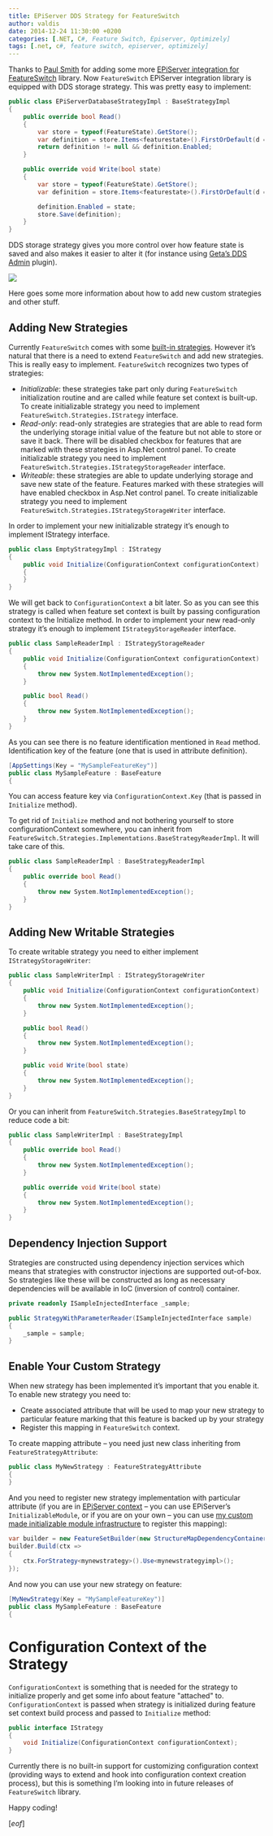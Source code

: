 ```yaml
---
title: EPiServer DDS Strategy for FeatureSwitch
author: valdis
date: 2014-12-24 11:30:00 +0200
categories: [.NET, C#, Feature Switch, Episerver, Optimizely]
tags: [.net, c#, feature switch, episerver, optimizely]
---
```


Thanks to [Paul Smith](http://world.episerver.com/blogs/paul-smith/) for adding some more [EPiServer integration for FeatureSwitch](https://github.com/valdisiljuconoks/FeatureSwitch) library. Now `FeatureSwitch` EPiServer integration library is equipped with DDS storage strategy. This was pretty easy to implement:

```csharp
public class EPiServerDatabaseStrategyImpl : BaseStrategyImpl
{
    public override bool Read()
    {
        var store = typeof(FeatureState).GetStore();
        var definition = store.Items<featurestate>().FirstOrDefault(d => d.Name == Context.Key);
        return definition != null && definition.Enabled;
    }

    public override void Write(bool state)
    {
        var store = typeof(FeatureState).GetStore();
        var definition = store.Items<featurestate>().FirstOrDefault(d => d.Name == Context.Key) ?? new FeatureState { Name = Context.Key };

        definition.Enabled = state;
        store.Save(definition);
    }
}
```

DDS storage strategy gives you more control over how feature state is saved and also makes it easier to alter it (for instance using [Geta’s DDS Admin](https://github.com/Geta/DdsAdmin) plugin).

![](/assets/img/2014/12/dds-strategy.png)

Here goes some more information about how to add new custom strategies and other stuff.

## Adding New Strategies

Currently `FeatureSwitch` comes with some [built-in strategies](https://github.com/valdisiljuconoks/FeatureSwitch/wiki#strategies). However it’s natural that there is a need to extend `FeatureSwitch` and add new strategies. This is really easy to implement.
`FeatureSwitch` recognizes two types of strategies:

- *Initializable*: these strategies take part only during `FeatureSwitch` initialization routine and are called while feature set context is built-up. To create initializable strategy you need to implement `FeatureSwitch.Strategies.IStrategy` interface.
- *Read-only*: read-only strategies are strategies that are able to read form the underlying storage initial value of the feature but not able to store or save it back. There will be disabled checkbox for features that are marked with these strategies in Asp.Net control panel. To create initializable strategy you need to implement `FeatureSwitch.Strategies.IStrategyStorageReader` interface.
- *Writeable*: these strategies are able to update underlying storage and save new state of the feature. Features marked with these strategies will have enabled checkbox in Asp.Net control panel. To create initializable strategy you need to implement `FeatureSwitch.Strategies.IStrategyStorageWriter` interface.

In order to implement your new initializable strategy it’s enough to implement IStrategy interface.

```csharp
public class EmptyStrategyImpl : IStrategy
{
    public void Initialize(ConfigurationContext configurationContext)
    {
    }
}
```

We will get back to `ConfigurationContext` a bit later. So as you can see this strategy is called when feature set context is built by passing configuration context to the Initialize method.
In order to implement your new read-only strategy it’s enough to implement `IStrategyStorageReader` interface.

```csharp
public class SampleReaderImpl : IStrategyStorageReader
{
    public void Initialize(ConfigurationContext configurationContext)
    {
        throw new System.NotImplementedException();
    }

    public bool Read()
    {
        throw new System.NotImplementedException();
    }
}
```

As you can see there is no feature identification mentioned in `Read` method. Identification key of the feature (one that is used in attribute definition).

```csharp
[AppSettings(Key = "MySampleFeatureKey")]
public class MySampleFeature : BaseFeature
{
```

You can access feature key via `ConfigurationContext.Key` (that is passed in `Initialize` method).

To get rid of `Initialize` method and not bothering yourself to store configurationContext somewhere, you can inherit from `FeatureSwitch.Strategies.Implementations.BaseStrategyReaderImpl`. It will take care of this.

```csharp
public class SampleReaderImpl : BaseStrategyReaderImpl
{
    public override bool Read()
    {
        throw new System.NotImplementedException();
    }
}
```

## Adding New Writable Strategies

To create writable strategy you need to either implement `IStrategyStorageWriter`:

```csharp
public class SampleWriterImpl : IStrategyStorageWriter
{
    public void Initialize(ConfigurationContext configurationContext)
    {
        throw new System.NotImplementedException();
    }

    public bool Read()
    {
        throw new System.NotImplementedException();
    }

    public void Write(bool state)
    {
        throw new System.NotImplementedException();
    }
}
```

Or you can inherit from `FeatureSwitch.Strategies.BaseStrategyImpl` to reduce code a bit:


```csharp
public class SampleWriterImpl : BaseStrategyImpl
{
    public override bool Read()
    {
        throw new System.NotImplementedException();
    }

    public override void Write(bool state)
    {
        throw new System.NotImplementedException();
    }
}
```

## Dependency Injection Support

Strategies are constructed using dependency injection services which means that strategies with constructor injections are supported out-of-box. So strategies like these will be constructed as long as necessary dependencies will be available in IoC (inversion of control) container.

```csharp
private readonly ISampleInjectedInterface _sample;

public StrategyWithParameterReader(ISampleInjectedInterface sample)
{
    _sample = sample;
}
```

## Enable Your Custom Strategy

When new strategy has been implemented it’s important that you enable it.
To enable new strategy you need to:

- Create associated attribute that will be used to map your new strategy to particular feature marking that this feature is backed up by your strategy
- Register this mapping in `FeatureSwitch` context.

To create mapping attribute – you need just new class inheriting from `FeatureStrategyAttribute`:

```csharp
public class MyNewStrategy : FeatureStrategyAttribute
{
}
```

And you need to register new strategy implementation with particular attribute (if you are in [EPiServer context](https://github.com/valdisiljuconoks/FeatureSwitch/wiki/EPiServer-Integration) – you can use EPiServer’s `InitializableModule`, or if you are on your own – you can use [my custom made initializable module infrastructure](https://github.com/valdisiljuconoks/InitializableModule) to register this mapping):

```csharp
var builder = new FeatureSetBuilder(new StructureMapDependencyContainer());
builder.Build(ctx =>
{
    ctx.ForStrategy<mynewstrategy>().Use<mynewstrategyimpl>();
});
```

And now you can use your new strategy on feature:

```csharp
[MyNewStrategy(Key = "MySampleFeatureKey")]
public class MySampleFeature : BaseFeature
{
```

# Configuration Context of the Strategy

`ConfigurationContext` is something that is needed for the strategy to initialize properly and get some info about feature "attached" to. `ConfigurationContext` is passed when strategy is initialized during feature set context build process and passed to `Initialize` method:

```csharp
public interface IStrategy
{
    void Initialize(ConfigurationContext configurationContext);
}
```

Currently there is no built-in support for customizing configuration context (providing ways to extend and hook into configuration context creation process), but this is something I’m looking into in future releases of `FeatureSwitch` library.

Happy coding!

[*eof*]
